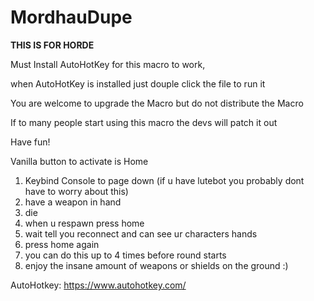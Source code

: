 # MordhauDupe
**THIS IS FOR HORDE**

Must Install AutoHotKey for this macro to work,

when AutoHotKey is installed just douple click the file to run it

You are welcome to upgrade the Macro but do not distribute the Macro

If to many people start using this macro the devs will patch it out

Have fun!

Vanilla button to activate is Home

1. Keybind Console to page down (if u have lutebot you probably dont have to worry about this)
2. have a weapon in hand
3. die
4. when u respawn press home
5. wait tell you reconnect and can see ur characters hands
6. press home again
7. you can do this up to 4 times before round starts
8. enjoy the insane amount of weapons or shields on the ground :)

AutoHotkey: https://www.autohotkey.com/
